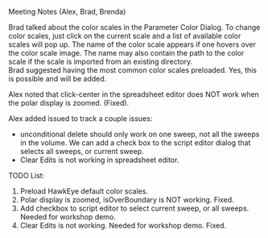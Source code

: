 Meeting Notes (Alex, Brad, Brenda)

Brad talked about the color scales in the Parameter Color Dialog.  To change color scales, just click on the current
scale and a list of available color scales will pop up.  The name of the color scale appears if one hovers over the
color scale image.  The name may also contain the path to the color scale if the scale is imported from an existing directory.  
Brad suggested having the most common color scales preloaded.  Yes, this is possible and will be added.  

Alex noted that click-center in the spreadsheet editor does NOT work when the polar display is zoomed. (Fixed).

Alex added issued to track a couple issues:
* unconditional delete should only work on one sweep, not all the sweeps in the volume.  We can add a check box to the script editor dialog that selects all sweeps, or current sweep.
* Clear Edits is not working in spreadsheet editor.


TODO List:
1. Preload HawkEye default color scales. 
2. Polar display is zoomed, isOverBoundary is NOT working. Fixed.
3. Add checkbox to script editor to select current sweep, or all sweeps. Needed for workshop demo.
4. Clear Edits is not working. Needed for workshop demo. Fixed.
